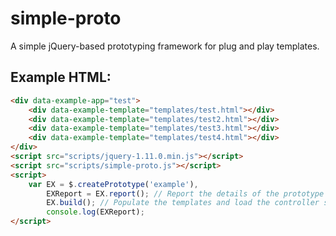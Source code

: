 simple-proto
============

A simple jQuery-based prototyping framework for plug and play templates.

## Example HTML:
```html
<div data-example-app="test">
    <div data-example-template="templates/test.html"></div>
    <div data-example-template="templates/test2.html"></div>
    <div data-example-template="templates/test3.html"></div>
    <div data-example-template="templates/test4.html"></div>
</div>
<script src="scripts/jquery-1.11.0.min.js"></script>
<script src="scripts/simple-proto.js"></script>
<script>
    var EX = $.createPrototype('example'),
        EXReport = EX.report(); // Report the details of the prototype
        EX.build(); // Populate the templates and load the controller script
        console.log(EXReport);
</script>
```
